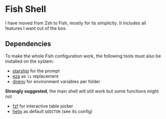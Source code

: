# Fish Shell

I have moved from Zsh to Fish, mostly for its simplicity.
It includes all features I want out of the box.

## Dependencies

To make the whole Fish configuration work, the following tools must also be installed on the system:

- [starship](https://starship.rs/) for the prompt
- [eza](https://github.com/eza-community/eza) as `ls` replacement
- [direnv](https://github.com/direnv/direnv) for environment variables per folder

**Strongly suggested**, the main shell will still work but some functions might not

- [fzf](https://github.com/junegunn/fzf) for interactive table picker
- [helix](https://github.com/helix-editor/helix/) as default `$EDITOR` (see its config)
